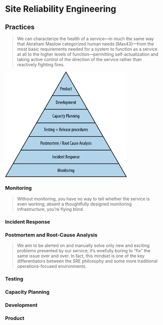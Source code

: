 # Site Reliability Engineering

## Practices 

> We can characterize the health of a service—in much the same way that Abraham Maslow categorized human needs [Mas43]—from the most basic requirements needed for a system to function as a service at all to the higher levels of function—permitting self-actualization and taking active control of the direction of the service rather than reactively fighting fires.

<img src="srle_01.png" alt="Basic requirements of a system based on Maslow's pyramid of needs" width="400"/>

### Monitoring

> Without monitoring, you have no way to tell whether the service is even working; absent a thoughtfully designed monitoring infrastructure, you’re flying blind. 

### Incident Response

### Postmortem and Root-Cause Analysis

> We aim to be alerted on and manually solve only new and exciting problems presented by our service; it’s woefully boring to “fix” the same issue over and over. In fact, this mindset is one of the key differentiators between the SRE philosophy and some more traditional operations-focused environments. 

### Testing

### Capacity Planning

### Development

### Product
